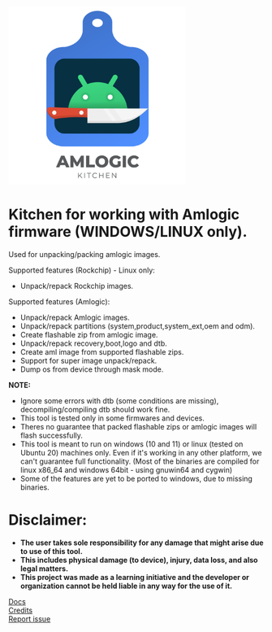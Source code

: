 <p align="left">
  <img src="docs/logo.png" width="350" >
</p>

# Kitchen for working with Amlogic firmware (WINDOWS/LINUX only).
Used for unpacking/packing amlogic images.

Supported features (Rockchip) - Linux only:
- Unpack/repack Rockchip images.

Supported features (Amlogic):
- Unpack/repack Amlogic images.
- Unpack/repack partitions (system,product,system_ext,oem and odm).
- Create flashable zip from amlogic image.
- Unpack/repack recovery,boot,logo and dtb.
- Create aml image from supported flashable zips.
- Support for super image unpack/repack.
- Dump os from device through mask mode.

<b>NOTE:</b>
- Ignore some errors with dtb (some conditions are missing), decompiling/compiling dtb should work fine.
- This tool is tested only in some firmwares and devices.
- Theres no guarantee that packed flashable zips or amlogic images will flash successfully.
- This tool is meant to run on windows (10 and 11) or linux (tested on Ubuntu 20) machines only. Even if it's working in any other platform, we can't guarantee full functionality. (Most of the binaries are compiled for linux x86_64 and windows 64bit - using gnuwin64 and cygwin)
- Some of the features are yet to be ported to windows, due to missing binaries.

# Disclaimer:

- <b>The user takes sole responsibility for any damage that might arise due to use of this tool. <br/>
- This includes physical damage (to device), injury, data loss, and also legal matters. <br/>
- This project was made as a learning initiative and the developer or organization cannot be held liable in any way for the use of it.</b>

[Docs](docs)<br/>
[Credits](docs/credits.md)<br/>
[Report issue](https://github.com/xKern/AmlogicKitchen/issues/new)
